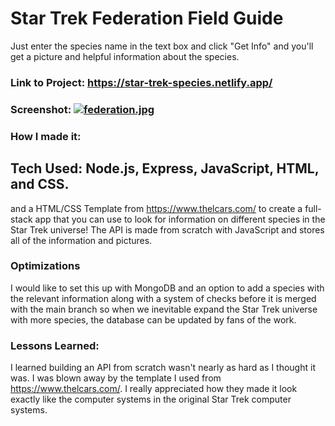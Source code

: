 # Star Trek Federation Field Guide 

Just enter the species name in the text box and click "Get Info" and you'll get a picture and helpful information about the species.

### Link to Project: https://star-trek-species.netlify.app/

### Screenshot: [![federation.jpg](https://i.postimg.cc/WzfpyFZp/federation.jpg)](https://postimg.cc/y3czgNn2)

### How I made it:

## Tech Used: Node.js, Express, JavaScript, HTML, and CSS.

and a HTML/CSS Template from https://www.thelcars.com/ to create a full-stack app that you can use to look for information on different species in the Star Trek universe! The API is made from scratch with JavaScript and stores all of the information and pictures.

### Optimizations

I would like to set this up with MongoDB and an option to add a species with the relevant information along with a system of checks before it is merged with the main branch so when we inevitable expand the Star Trek universe with more species, the database can be updated by fans of the work.

### Lessons Learned: 

I learned building an API from scratch wasn't nearly as hard as I thought it was. I was blown away by the template I used from https://www.thelcars.com/. I really appreciated how they made it look exactly like the computer systems in the original Star Trek computer systems. 
